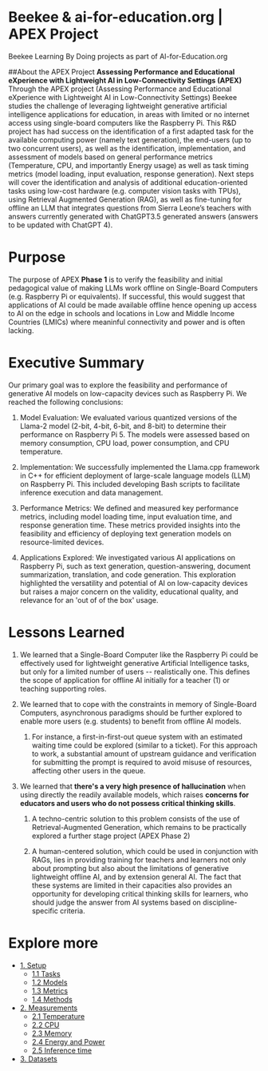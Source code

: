 # Beekee & ai-for-education.org | APEX Project
Beekee Learning By Doing projects as part of AI-for-Education.org

##About the APEX Project
**Assessing Performance and Educational eXperience with Lightweight AI in Low-Connectivity Settings (APEX)**
Through the APEX project (Assessing Performance and Educational eXperience with Lightweight AI in Low-Connectivity Settings) Beekee studies the challenge of leveraging lightweight generative artificial intelligence applications for education, in areas with limited or no internet access using single-board computers like the Raspberry Pi. This R&D project has had success on the identification of a first adapted task for the available computing power (namely text generation), the end-users (up to two concurrent users), as well as the identification, implementation, and assessment of models based on general performance metrics (Temperature, CPU, and importantly Energy usage) as well as task timing metrics (model loading, input evaluation, response generation). Next steps will cover the identification and analysis of additional education-oriented tasks using low-cost hardware (e.g. computer vision tasks with TPUs), using Retrieval Augmented Generation (RAG), as well as fine-tuning for offline an LLM that integrates questions from Sierra Leone’s teachers with answers currently generated with ChatGPT3.5 generated answers (answers to be updated with ChatGPT 4).

Purpose
=======

The purpose of APEX **Phase 1** is to verify the feasibility and initial pedagogical value of making LLMs work offline on Single-Board Computers (e.g. Raspberry Pi or equivalents). 
If successful, this would suggest that applications of AI could be made available offline hence opening up access to AI on the edge in schools and locations in Low and Middle Income Countries (LMICs) where meaninful connectivity and power and is often lacking.

Executive Summary
=======
Our primary goal was to explore the feasibility and performance of generative AI models on low-capacity devices such as Raspberry Pi. We reached the following conclusions:

1.  Model Evaluation: We evaluated various quantized versions of the Llama-2 model (2-bit, 4-bit, 6-bit, and 8-bit) to determine their performance on Raspberry Pi 5. The models were assessed based on memory consumption, CPU load, power consumption, and CPU temperature.

2.  Implementation: We successfully implemented the Llama.cpp framework in C++ for efficient deployment of large-scale language models (LLM) on Raspberry Pi. This included developing Bash scripts to facilitate inference execution and data management.

3.  Performance Metrics: We defined and measured key performance metrics, including model loading time, input evaluation time, and response generation time. These metrics provided insights into the feasibility and efficiency of deploying text generation models on resource-limited devices.

4.  Applications Explored: We investigated various AI applications on Raspberry Pi, such as text generation, question-answering, document summarization, translation, and code generation. This exploration highlighted the versatility and potential of AI on low-capacity devices but raises a major concern on the validity, educational quality, and relevance for an 'out of of the box' usage.

Lessons Learned
=======
1.  We learned that a Single-Board Computer like the Raspberry Pi could be effectively used for lightweight generative Artificial Intelligence tasks, but only for a limited number of users -- realistically one. This defines the scope of application for offline AI initially for a teacher (1) or teaching supporting roles.

2.  We learned that to cope with the constraints in memory of Single-Board Computers, asynchronous paradigms should be further explored to enable more users (e.g. students) to benefit from offline AI models.

    1.  For instance, a first-in-first-out queue system with an estimated waiting time could be explored (similar to a ticket). For this approach to work, a substantial amount of upstream guidance and verification for submitting the prompt is required to avoid misuse of resources, affecting other users in the queue.

3.  We learned that **there's a very high presence of hallucination** when using directly the readily available models, which raises **concerns for educators and users who do not possess critical thinking skills**.

    1.  A techno-centric solution to this problem consists of the use of Retrieval-Augmented Generation, which remains to be practically explored a further stage project (APEX Phase 2)

    2.  A human-centered solution, which could be used in conjunction with RAGs, lies in providing training for teachers and learners not only about prompting but also about the limitations of generative lightweight offline AI, and by extension general AI. The fact that these systems are limited in their capacities also provides an opportunity for developing critical thinking skills for learners, who should judge the answer from AI systems based on discipline-specific criteria.

Explore more
=======
- [1. Setup](/1.Setup)
    - [1.1 Tasks](/1.Setup/Tasks.md)
    - [1.2 Models](/1.Setup/Models.md)
    - [1.3 Metrics](/1.Setup/Metrics.md)
    - [1.4 Methods](/1.Setup/Methods.md)
- [2. Measurements](/2.Measurements)
    - [2.1 Temperature](/2.Measurements/temperature.md)
    - [2.2 CPU](/2.Measurements/cpu.md)
    - [2.3 Memory](/2.Measurements/memory.md)
    - [2.4 Energy and Power](/2.Measurements/energyPower.md)
    - [2.5 Inference time](/2.Measurements/inferenceTime.md)
- [3. Datasets](3./Dataset)
